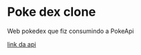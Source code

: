 <h1>Poke dex clone</h1>
<p>Web pokedex que fiz consumindo a PokeApi</p>
<a href='https://pokeapi.co/'>link da api</a>
